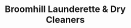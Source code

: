 ---
title: "Broomhill Launderette & Dry Cleaners"
url: /glasgow/broomhill-launderette-und-dry-cleaners/
shop: Wäscherei
---